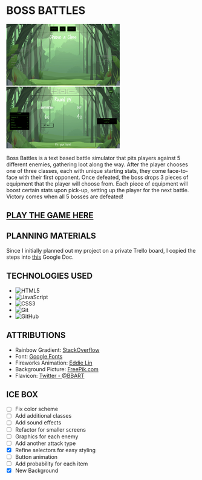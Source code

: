 # __BOSS BATTLES__

<img src="./assets/SC1.png" alt="drawing" width="300"/>
<img src="./assets/SC2.png" alt="drawing" width="300"/>





Boss Battles is a text based battle simulator that pits players against 5 different enemies, gathering loot along the way. After the player chooses one of three classes, each with unique starting stats, they come face-to-face with their first opponent. Once defeated, the boss drops 3 pieces of equipment that the player will choose from. Each piece of equipment will boost certain stats upon pick-up, setting up the player for the next battle. Victory comes when all 5 bosses are defeated!

## __[PLAY THE GAME HERE](https://kevinroost-bossbattles.netlify.app/)__

## __PLANNING MATERIALS__
Since I initially planned out my project on a private Trello board, I copied the steps into [this](https://docs.google.com/document/d/1dwlSJvjfghr4bocWK8UAslhji3oxzZKQBtyaYomB0CQ/edit?usp=sharing) Google Doc.

## __TECHNOLOGIES USED__
- ![HTML5](https://img.shields.io/badge/html5-%23E34F26.svg?style=for-the-badge&logo=html5&logoColor=white)
- ![JavaScript](https://img.shields.io/badge/javascript-%23323330.svg?style=for-the-badge&logo=javascript&logoColor=%23F7DF1E)
- ![CSS3](https://img.shields.io/badge/css3-%231572B6.svg?style=for-the-badge&logo=css3&logoColor=white)
- ![Git](https://img.shields.io/badge/git-%23F05033.svg?style=for-the-badge&logo=git&logoColor=white)
- ![GitHub](https://img.shields.io/badge/github-%23121011.svg?style=for-the-badge&logo=github&logoColor=white)


## __ATTRIBUTIONS__
- Rainbow Gradient: [StackOverflow](https://stackoverflow.com/questions/56418763/creating-the-perfect-rainbow-gradient-in-css)
- Font: [Google Fonts](https://fonts.google.com/)
- Fireworks Animation: [Eddie Lin](https://jsfiddle.net/user/elin/fiddles/)
- Background Picture: [FreePik.com](https://www.freepik.com/free-photos-vectors/jungle-background)
- Flavicon: [Twitter - @BBART](https://twitter.com/bbpac)


## __ICE BOX__

- [ ] Fix color scheme
- [ ] Add additional classes
- [ ] Add sound effects
- [ ] Refactor for smaller screens
- [ ] Graphics for each enemy
- [ ] Add another attack type
- [x] Refine selectors for easy styling
- [ ] Button animation
- [ ] Add probability for each item
- [x] New Background